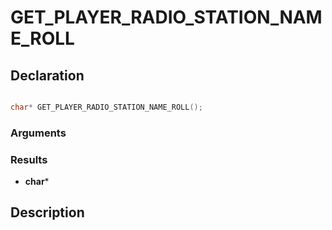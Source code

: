 # GET_PLAYER_RADIO_STATION_NAME_ROLL

## Declaration
```cpp

char* GET_PLAYER_RADIO_STATION_NAME_ROLL();
```

### Arguments

### Results
- **char***

## Description
